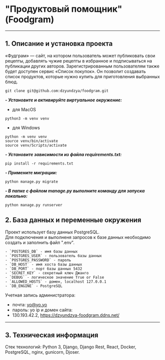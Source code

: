 # "Продуктовый помощник" (Foodgram)
---
## 1. Описание и установка проекта

 «Фудграм» — сайт, на котором пользователь может публиковать свои рецепты, добавлять чужие рецепты в избранное и подписываться на публикации других авторов. Зарегистрированным пользователям также будет доступен сервис «Список покупок». Он позволит создавать список продуктов, которые нужно купить для приготовления выбранных блюд.

```
git clone git@github.com:dzyundzya/foodgram.git
```

***- Установите и активируйте виртуальное окружение:***
- для MacOS
```
python3 -m venv venv
```
- для Windows
```
python -m venv venv
source venv/bin/activate
source venv/Scripts/activate
```

***- Установите зависимости из файла requirements.txt:***
```
pip install -r requirements.txt
```

***- Примените миграции:***
```
python manage.py migrate
```

***- В папке с файлом manage.py выполните команду для запуска локально:***
```
python manage.py runserver

```
## 2. База данных и переменные окружения

Проект использует базу данных PostgreSQL.  
Для подключения и выполненя запросов к базе данных необходимо создать и заполнить файл ".env".

```
- `POSTGRES_DB` - имя базы данных
- `POSTGRES_USER` - пользователь базы данных
- `POSTGRES_PASSWORD` - пароль
- `DB_HOST` - имя хоста базы данных
- `DB_PORT` - порт базы данных 5432
- `SECRET_KEY` - секретный ключ Джанго
- `DEBUG` - логическое значение True or False 
- `ALLOWED_HOSTS` - домен, localhost 127.0.0.1
- `DB_ENGINE` - PostgreSQL

```
Учетная запись администратора:
- почта: yo@yo.yo
- пароль: yo
ip и домен сайта:
- 130.193.42.2, https://dzyundzya-foodgram.ddns.net/
---
## 3. Техническая информация 

Стек технологий: Python 3, Django, Django Rest, React, Docker, PostgreSQL, nginx, gunicorn, Djoser.
